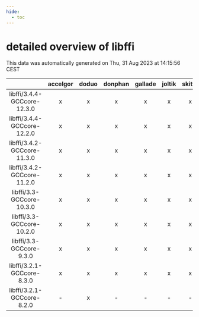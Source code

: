 ```yaml
---
hide:
  - toc
---
```


detailed overview of libffi
===========================


This data was automatically generated on Thu, 31 Aug 2023 at 14:15:56 CEST  

| |accelgor|doduo|donphan|gallade|joltik|skitty|swalot|victini|
| :---: | :---: | :---: | :---: | :---: | :---: | :---: | :---: | :---: |
|libffi/3.4.4-GCCcore-12.3.0|x|x|x|x|x|x|x|x|
|libffi/3.4.4-GCCcore-12.2.0|x|x|x|x|x|x|x|x|
|libffi/3.4.2-GCCcore-11.3.0|x|x|x|x|x|x|x|x|
|libffi/3.4.2-GCCcore-11.2.0|x|x|x|x|x|x|x|x|
|libffi/3.3-GCCcore-10.3.0|x|x|x|x|x|x|x|x|
|libffi/3.3-GCCcore-10.2.0|x|x|x|x|x|x|x|x|
|libffi/3.3-GCCcore-9.3.0|x|x|x|x|x|x|x|x|
|libffi/3.2.1-GCCcore-8.3.0|x|x|x|x|x|x|x|x|
|libffi/3.2.1-GCCcore-8.2.0|-|x|-|-|-|-|x|-|
